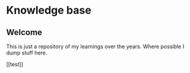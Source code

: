 # Knowledge base
## Welcome
This is just a repository of my learnings over the years. Where possible I dump stuff here.

[[test]]
